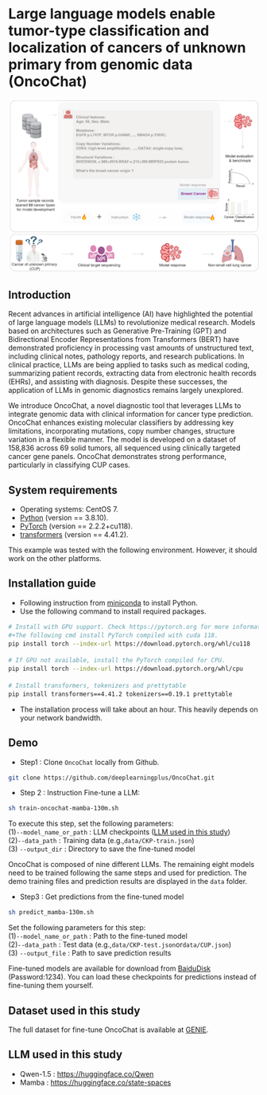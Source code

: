 #  Large language models enable tumor-type classification and localization of cancers of unknown primary from genomic data (OncoChat)

![替代文字](src/S2.png)
## Introduction
Recent advances in artificial intelligence (AI) have highlighted the potential of large language models (LLMs) to revolutionize medical research. Models based on architectures such as Generative Pre-Training (GPT) and Bidirectional Encoder Representations from Transformers (BERT) have demonstrated proficiency in processing vast amounts of unstructured text, including clinical notes, pathology reports, and research publications. In clinical practice, LLMs are being applied to tasks such as medical coding, summarizing patient records, extracting data from electronic health records (EHRs), and assisting with diagnosis. Despite these successes, the application of LLMs in genomic diagnostics remains largely unexplored. 

We introduce OncoChat, a novel diagnostic tool that leverages LLMs to integrate genomic data with clinical information for cancer type prediction. OncoChat enhances existing molecular classifiers by addressing key limitations, incorporating mutations, copy number changes, structure variation in a flexible manner. The model is developed on a dataset of 158,836 across 69 solid tumors, all sequenced using clinically targeted cancer gene panels. OncoChat demonstrates strong performance, particularly in classifying CUP cases. 
 

## System requirements
- Operating systems: CentOS 7.
- [Python](https://docs.conda.io/en/latest/miniconda.html) (version == 3.8.10).
- [PyTorch](https://pytorch.org) (version == 2.2.2+cu118).
- [transformers](https://huggingface.co/docs/transformers/index) (version == 4.41.2).

This example was tested with the following environment. However, it should work on the other platforms. 

## Installation guide
- Following instruction from [miniconda](https://docs.conda.io/en/latest/miniconda.html) to install Python.
- Use the following command to install required packages.
```bash
# Install with GPU support. Check https://pytorch.org for more information. 
#+The following cmd install PyTorch compiled with cuda 118. 
pip install torch --index-url https://download.pytorch.org/whl/cu118

# If GPU not available, install the PyTorch compiled for CPU.
pip install torch --index-url https://download.pytorch.org/whl/cpu

# Install transformers, tokenizers and prettytable
pip install transformers==4.41.2 tokenizers==0.19.1 prettytable
```

- The installation process will take about an hour. This heavily depends on your network bandwidth.

## Demo
- Step1 : Clone `OncoChat` locally from Github.
```bash
git clone https://github.com/deeplearningplus/OncoChat.git
```

- Step 2 : Instruction Fine-tune a LLM:
```bash
sh train-oncochat-mamba-130m.sh
```
To execute this step, set the following parameters:\
(1)`--model_name_or_path` : LLM checkpoints ([LLM used in this study](#llm-used-in-this-study)) \
(2)`--data_path` : Training data (e.g.,`data/CKP-train.json`) \
(3) `--output_dir` : Directory to save the fine-tuned model 

OncoChat is composed of nine different LLMs. The remaining eight models need to be trained following the same steps and used for prediction. The demo training files and prediction results are displayed in the `data` folder.

- Step3 : Get predictions from the fine-tuned model
```bash
sh predict_mamba-130m.sh
```
Set the following parameters for this step:\
(1)`--model_name_or_path` : Path to the fine-tuned model \
(2)`--data_path` : Test data (e.g.,`data/CKP-test.json`or`data/CUP.json`) \
(3) `--output_file` : Path to save prediction results

Fine-tuned models are available for download from [BaiduDisk](https://pan.baidu.com/s/15mk0tNEhvhXsphovhXUQfw) (Password:1234). You can load these checkpoints for predictions instead of fine-tuning them yourself.



## Dataset used in this study
The  full dataset for fine-tune OncoChat is available at [GENIE](https://doi.org/10.7303/syn55234548).

## LLM used in this study
- Qwen-1.5 : https://huggingface.co/Qwen 
- Mamba : https://huggingface.co/state-spaces



